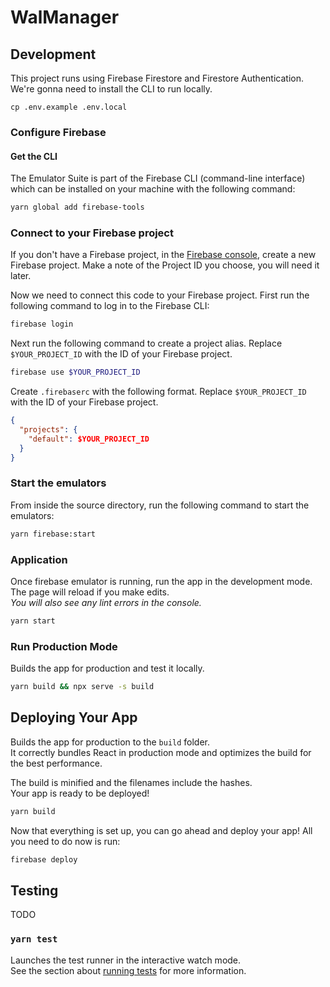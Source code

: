 # WalManager

## Development

This project runs using Firebase Firestore and Firestore Authentication. We're gonna need to install the CLI to run locally.

`cp .env.example .env.local`

### Configure Firebase

#### Get the CLI

The Emulator Suite is part of the Firebase CLI (command-line interface) which can be installed on your machine with the following command:

```bash
yarn global add firebase-tools
```

### Connect to your Firebase project

If you don't have a Firebase project, in the [Firebase console](https://console.firebase.google.com/), create a new Firebase project. Make a note of the Project ID you choose, you will need it later.

Now we need to connect this code to your Firebase project. First run the following command to log in to the Firebase CLI:

```bash
firebase login
```

Next run the following command to create a project alias. Replace `$YOUR_PROJECT_ID` with the ID of your Firebase project.

```bash
firebase use $YOUR_PROJECT_ID
```

Create `.firebaserc` with the following format. Replace `$YOUR_PROJECT_ID` with the ID of your Firebase project.

```json
{
  "projects": {
    "default": $YOUR_PROJECT_ID
  }
}
```

### Start the emulators

From inside the source directory, run the following command to start the emulators:

```bash
yarn firebase:start
```

### Application

Once firebase emulator is running, run the app in the development mode.
The page will reload if you make edits.\
_You will also see any lint errors in the console._

```bash
yarn start
```

### Run Production Mode

Builds the app for production and test it locally.

```bash
yarn build && npx serve -s build
```

## Deploying Your App

Builds the app for production to the `build` folder.\
It correctly bundles React in production mode and optimizes the build for the best performance.

The build is minified and the filenames include the hashes.\
Your app is ready to be deployed!

```bash
yarn build
```

Now that everything is set up, you can go ahead and deploy your app! All you need to do now is run:

```bash
firebase deploy
```

## Testing

TODO

### `yarn test`

Launches the test runner in the interactive watch mode.\
See the section about [running tests](https://facebook.github.io/create-react-app/docs/running-tests) for more information.

